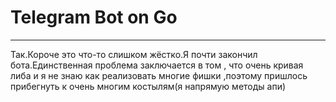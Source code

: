 # Telegram Bot on Go
*****
Так.Короче это что-то слишком жёстко.Я почти закончил бота.Единственная проблема заключается в том , что очень кривая либа и я не знаю как реализовать многие фишки ,поэтому пришлось прибегнуть к очень многим костылям(я напрямую методы апи)